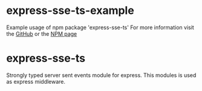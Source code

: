# express-sse-ts-example

Example usage of npm package 'express-sse-ts'
For more information visit the [GitHub](https://github.com/dubbelster/express-sse-ts#readme) or the [NPM page](https://www.npmjs.com/package/express-sse-ts)

# express-sse-ts

Strongly typed server sent events module for express.
This modules is used as express middleware.